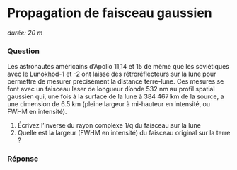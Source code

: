 # Propagation de faisceau gaussien

*durée: 20 m*

### Question

Les astronautes américains d’Apollo 11,14 et 15 de même que les soviétiques avec le Lunokhod-1 et -2 ont laissé des rétroréflecteurs sur la lune pour permettre de mesurer précisément la distance terre-lune. Ces mesures se font avec un faisceau laser de longueur d’onde 532 nm au profil spatial gaussien qui, une fois à la surface de la lune à 384 467 km de la source, a une dimension de 6.5 km (pleine largeur à mi-hauteur en intensité, ou FWHM en intensité).  

1. Écrivez l’inverse du rayon complexe 1/q du faisceau sur la lune
2. Quelle est la largeur (FWHM en intensité) du faisceau original sur la terre ?

### Réponse

